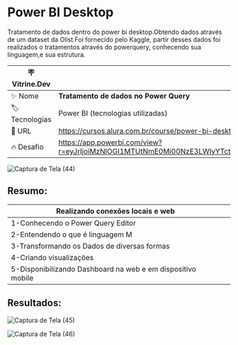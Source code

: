 # Power BI Desktop 
Tratamento de dados dentro do power bi desktop.Obtendo dados através de um dataset da Olist.Foi fornecido pelo Kaggle, partir desses dados foi  realizados o tratamentos através do powerquery, conhecendo sua linguagem,e sua estrutura.

| :placard: Vitrine.Dev |     |
| -------------  | --- |
| :sparkles: Nome        | **Tratamento de dados no Power Query**
| :label: Tecnologias | Power BI (tecnologias utilizadas)
| :rocket: URL         | https://cursos.alura.com.br/course/power-bi-desktop-tratamento-dados-power-query/task/96833
| :fire: Desafio     | https://app.powerbi.com/view?r=eyJrIjoiMzNlOGI1MTUtNmE0Mi00NzE3LWIyYTctMDViMDNhMDA5MDIxIiwidCI6ImQwZTZiYmZmLTcxMzUtNGQ4Yi1hYmFhLTJhMTYwY2NjYWNiMCJ9&pageName=ReportSection
<!--https://app.powerbi.com/view?

<!-- Inserir imagem com a #vitrinedev ao final do link -->

![Captura de Tela (44)](https://user-images.githubusercontent.com/109086900/202779293-dab0bc20-9083-4a14-82f9-9689a8dc5fd6.png#vitrinedev)



## Resumo:

| Realizando conexões locais e web|   |
|-------------|---|
| 1-Conhecendo o Power Query Editor |
| 2-Entendendo o que é linguagem M |
| 3-Transformando os Dados de diversas formas|
| 4-Criando visualizações|
| 5-Disponibilizando Dashboard na web e em dispositivo mobile


## Resultados:
![Captura de Tela (45)](https://user-images.githubusercontent.com/109086900/202779781-90ee5339-51dc-4abd-801b-1b2917637171.png)


![Captura de Tela (46)](https://user-images.githubusercontent.com/109086900/202782677-8d5907dd-4716-4878-9930-738e2ea30ea4.png)

